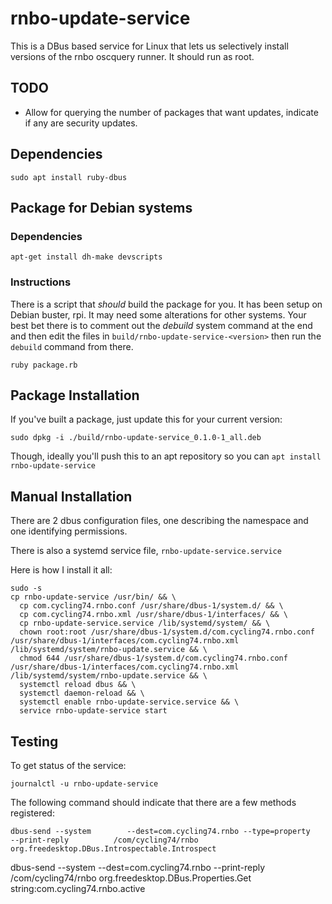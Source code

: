 # rnbo-update-service

This is a DBus based service for Linux that lets us selectively install versions of the rnbo oscquery runner.
It should run as root.

## TODO

* Allow for querying the number of packages that want updates, indicate if any are security updates.

## Dependencies

```shell
sudo apt install ruby-dbus
```

## Package for Debian systems

### Dependencies

```shell
apt-get install dh-make devscripts
```

### Instructions

There is a script that *should* build the package for you. It has been setup on
Debian buster, rpi. It may need some alterations for other systems. Your best
bet there is to comment out the *debuild* system command at the end and then
edit the files in `build/rnbo-update-service-<version>` then run the `debuild`
command from there.

```shell
ruby package.rb
```

## Package Installation

If you've built a package, just update this for your current version:

```shell
sudo dpkg -i ./build/rnbo-update-service_0.1.0-1_all.deb
```

Though, ideally you'll push this to an apt repository so you can `apt install rnbo-update-service`

## Manual Installation

There are 2 dbus configuration files, one describing the namespace and one identifying permissions.

There is also a systemd service file, `rnbo-update-service.service`

Here is how I install it all:

```shell
sudo -s
cp rnbo-update-service /usr/bin/ && \
  cp com.cycling74.rnbo.conf /usr/share/dbus-1/system.d/ && \
  cp com.cycling74.rnbo.xml /usr/share/dbus-1/interfaces/ && \
  cp rnbo-update-service.service /lib/systemd/system/ && \
  chown root:root /usr/share/dbus-1/system.d/com.cycling74.rnbo.conf /usr/share/dbus-1/interfaces/com.cycling74.rnbo.xml /lib/systemd/system/rnbo-update.service && \
  chmod 644 /usr/share/dbus-1/system.d/com.cycling74.rnbo.conf /usr/share/dbus-1/interfaces/com.cycling74.rnbo.xml /lib/systemd/system/rnbo-update.service && \
  systemctl reload dbus && \
  systemctl daemon-reload && \
  systemctl enable rnbo-update-service.service && \
  service rnbo-update-service start
```

## Testing

To get status of the service:

```shell
journalctl -u rnbo-update-service
```

The following command should indicate that there are a few methods registered:

```shell
dbus-send --system        --dest=com.cycling74.rnbo --type=property    --print-reply          /com/cycling74/rnbo     org.freedesktop.DBus.Introspectable.Introspect
```
dbus-send --system --dest=com.cycling74.rnbo --print-reply /com/cycling74/rnbo org.freedesktop.DBus.Properties.Get string:com.cycling74.rnbo.active
